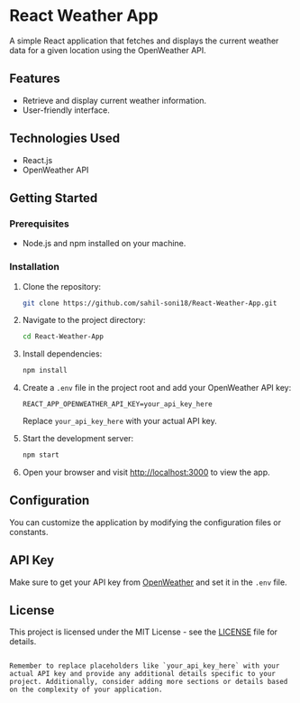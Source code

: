 # React Weather App

A simple React application that fetches and displays the current weather data for a given location using the OpenWeather API.

## Features

- Retrieve and display current weather information.
- User-friendly interface.



## Technologies Used

- React.js
- OpenWeather API

## Getting Started

### Prerequisites

- Node.js and npm installed on your machine.

### Installation

1. Clone the repository:

   ```bash
   git clone https://github.com/sahil-soni18/React-Weather-App.git
   ```

2. Navigate to the project directory:

   ```bash
   cd React-Weather-App
   ```

3. Install dependencies:

   ```bash
   npm install
   ```

4. Create a `.env` file in the project root and add your OpenWeather API key:

   ```env
   REACT_APP_OPENWEATHER_API_KEY=your_api_key_here
   ```

   Replace `your_api_key_here` with your actual API key.

5. Start the development server:

   ```bash
   npm start
   ```

6. Open your browser and visit [http://localhost:3000](http://localhost:3000) to view the app.

## Configuration

You can customize the application by modifying the configuration files or constants.

## API Key

Make sure to get your API key from [OpenWeather](https://openweathermap.org/) and set it in the `.env` file.

## License

This project is licensed under the MIT License - see the [LICENSE](LICENSE) file for details.
```

Remember to replace placeholders like `your_api_key_here` with your actual API key and provide any additional details specific to your project. Additionally, consider adding more sections or details based on the complexity of your application.
